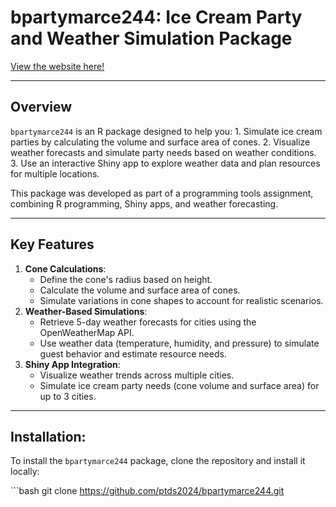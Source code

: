 # bpartymarce244: Ice Cream Party and Weather Simulation Package

[View the website here!](https://ptds2024.github.io/bpartymarce244/)

------------------------------------------------------------------------

## Overview

`bpartymarce244` is an R package designed to help you: 1. Simulate ice cream parties by calculating the volume and surface area of cones. 2. Visualize weather forecasts and simulate party needs based on weather conditions. 3. Use an interactive Shiny app to explore weather data and plan resources for multiple locations.

This package was developed as part of a programming tools assignment, combining R programming, Shiny apps, and weather forecasting.

------------------------------------------------------------------------

## Key Features

1.  **Cone Calculations**:
    -   Define the cone's radius based on height.
    -   Calculate the volume and surface area of cones.
    -   Simulate variations in cone shapes to account for realistic scenarios.
2.  **Weather-Based Simulations**:
    -   Retrieve 5-day weather forecasts for cities using the OpenWeatherMap API.
    -   Use weather data (temperature, humidity, and pressure) to simulate guest behavior and estimate resource needs.
3.  **Shiny App Integration**:
    -   Visualize weather trends across multiple cities.
    -   Simulate ice cream party needs (cone volume and surface area) for up to 3 cities.

------------------------------------------------------------------------

## Installation:


To install the `bpartymarce244` package, clone the repository and install it locally:

\`\`\`bash git clone <https://github.com/ptds2024/bpartymarce244.git>
